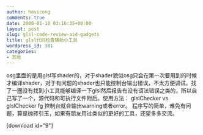 ```yaml
---
author: hesicong
comments: true
date: 2008-01-18 03:16:35+00:00
layout: post
slug: glsl-code-review-aid-gadgets
title: glsl代码检查辅助小工具
wordpress_id: 301
categories:
- 其他
---
```


osg里面的是用glsl写shader的，对于shader貌似osg只会在第一次要用到的时候才编译shader，对于有问题的shader也只能控制台输出错误，不太方便调试。找了一圈没有找到小工具能够编译一下glsl然后报告有没有语法错误之类的，所以自己写了一个，源代码和可执行文件附后。使用方法：
glslChecker vs
glslChecker fg
控制台就会输出warning或者error。
程序写的简单，难免有问题，算是抛砖引玉，如果有朋友用过类似的更好的工具，还望多多交流。

[download id="9"]
